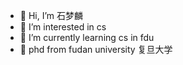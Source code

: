 - 👋 Hi, I’m 石梦麟
- 👀 I’m interested in cs
- 🌱 I’m currently learning cs in fdu
- 💞️ phd from fudan university 复旦大学
  

<!---
Stones98/Stones98 is a ✨ special ✨ repository because its `README.md` (this file) appears on your GitHub profile.
You can click the Preview link to take a look at your changes.
--->
